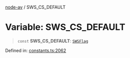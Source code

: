 [node-av](../globals.md) / SWS\_CS\_DEFAULT

# Variable: SWS\_CS\_DEFAULT

> `const` **SWS\_CS\_DEFAULT**: [`SWSFlag`](../type-aliases/SWSFlag.md)

Defined in: [constants.ts:2062](https://github.com/seydx/av/blob/f8631fc881b394300b1479f511d55cf1c370a87f/src/constants/constants.ts#L2062)
